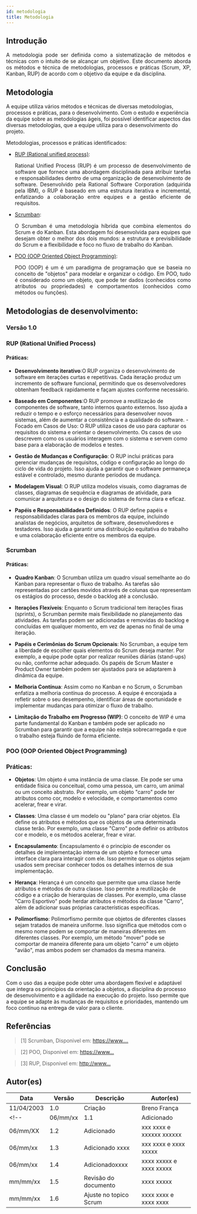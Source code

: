 ```yaml
---
id: metodologia
title: Metodologia
---
```

 
 
## Introdução
 
<p align = "justify">
A metodologia pode ser definida como a sistematização de métodos e técnicas com o intuito de se alcançar um objetivo. Este documento aborda os métodos e técnica de metodologias, processos e práticas (Scrum, XP, Kanban, RUP) de acordo com o objetivo da equipe e da disciplina.
</p>
 
## Metodologia
A equipe utiliza vários métodos e técnicas de diversas metodologias, processos e práticas, para o desenvolvimento. Com o estudo e  experiência da equipe sobre as metodologias ágeis, foi possível identificar aspectos das diversas metodologias, que a equipe utiliza para o desenvolvimento do projeto.
 
Metodologias, processos e práticas identificados:

 - [RUP (Rational unified process)](https://www.../):<p align = "justify">
Rational Unified Process (RUP) é um processo de desenvolvimento de software que fornece uma abordagem disciplinada para atribuir tarefas e responsabilidades dentro de uma organização de desenvolvimento de software. Desenvolvido pela Rational Software Corporation (adquirida pela IBM), o RUP é baseado em uma estrutura iterativa e incremental, enfatizando a colaboração entre equipes e a gestão eficiente de requisitos.
 </p>
 
- [Scrumban](https://www.../):<p align = "justify">
O Scrumban é uma metodologia híbrida que combina elementos do Scrum e do Kanban. Esta abordagem foi desenvolvida para equipes que desejam obter o melhor dos dois mundos: a estrutura e previsibilidade do Scrum e a flexibilidade e foco no fluxo de trabalho do Kanban.
</p>
 
- [POO (OOP Oriented Object Programming)](https://www....):<p align = "justify">
POO (OOP) é um é um paradigma de programação que se baseia no conceito de "objetos" para modelar e organizar o código. Em POO, tudo é considerado como um objeto, que pode ter dados (conhecidos como atributos ou propriedades) e comportamentos (conhecidos como métodos ou funções).
</p>
 


  
## Metodologias de desenvolvimento:
 
### Versão 1.0
 
### RUP (Rational Unified Process)
 
#### Práticas:
 
- **Desenvolvimento iterativo**:O RUP organiza o desenvolvimento de software em iterações curtas e repetitivas. Cada iteração produz um incremento de software funcional, permitindo que os desenvolvedores obtenham feedback rapidamente e façam ajustes conforme necessário.
 
- **Baseado em Componentes**:O RUP promove a reutilização de componentes de software, tanto internos quanto externos. Isso ajuda a reduzir o tempo e o esforço necessários para desenvolver novos sistemas, além de aumentar a consistência e a qualidade do software.
-Focado em Casos de Uso: O RUP utiliza casos de uso para capturar os requisitos do sistema e orientar o desenvolvimento. Os casos de uso descrevem como os usuários interagem com o sistema e servem como base para a elaboração de modelos e testes.

- **Gestão de Mudanças e Configuração**: O RUP inclui práticas para gerenciar mudanças de requisitos, código e configuração ao longo do ciclo de vida do projeto. Isso ajuda a garantir que o software permaneça estável e controlado, mesmo durante períodos de mudança.

- **Modelagem Visual**: O RUP utiliza modelos visuais, como diagramas de classes, diagramas de sequência e diagramas de atividade, para comunicar a arquitetura e o design do sistema de forma clara e eficaz.

- **Papéis e Responsabilidades Definidos**: O RUP define papéis e responsabilidades claras para os membros da equipe, incluindo analistas de negócios, arquitetos de software, desenvolvedores e testadores. Isso ajuda a garantir uma distribuição equitativa do trabalho e uma colaboração eficiente entre os membros da equipe.
 
### Scrumban

#### Práticas:
- **Quadro Kanban**: O Scrumban utiliza um quadro visual semelhante ao do Kanban para representar o fluxo de trabalho. As tarefas são representadas por cartões movidos através de colunas que representam os estágios do processo, desde o backlog até a conclusão.

- **Iterações Flexíveis**: Enquanto o Scrum tradicional tem iterações fixas (sprints), o Scrumban permite mais flexibilidade no planejamento das atividades. As tarefas podem ser adicionadas e removidas do backlog e concluídas em qualquer momento, em vez de apenas no final de uma iteração.

- **Papéis e Cerimônias do Scrum Opcionais**: No Scrumban, a equipe tem a liberdade de escolher quais elementos do Scrum deseja manter. Por exemplo, a equipe pode optar por realizar reuniões diárias (stand-ups) ou não, conforme achar adequado. Os papéis de Scrum Master e Product Owner também podem ser ajustados para se adaptarem à dinâmica da equipe.

- **Melhoria Contínua**: Assim como no Kanban e no Scrum, o Scrumban enfatiza a melhoria contínua do processo. A equipe é encorajada a refletir sobre o seu desempenho, identificar áreas de oportunidade e implementar mudanças para otimizar o fluxo de trabalho.

- **Limitação do Trabalho em Progresso (WIP)**: O conceito de WIP é uma parte fundamental do Kanban e também pode ser aplicado no Scrumban para garantir que a equipe não esteja sobrecarregada e que o trabalho esteja fluindo de forma eficiente.

### POO (OOP Oriented Object Programming)

### Práticas: 

- **Objetos**: Um objeto é uma instância de uma classe. Ele pode ser uma entidade física ou conceitual, como uma pessoa, um carro, um animal ou um conceito abstrato. Por exemplo, um objeto "carro" pode ter atributos como cor, modelo e velocidade, e comportamentos como acelerar, frear e virar.

- **Classes**: Uma classe é um modelo ou "plano" para criar objetos. Ela define os atributos e métodos que os objetos de uma determinada classe terão. Por exemplo, uma classe "Carro" pode definir os atributos cor e modelo, e os métodos acelerar, frear e virar.

- **Encapsulamento**: Encapsulamento é o princípio de esconder os detalhes de implementação interna de um objeto e fornecer uma interface clara para interagir com ele. Isso permite que os objetos sejam usados sem precisar conhecer todos os detalhes internos de sua implementação.

- **Herança**: Herança é um conceito que permite que uma classe herde atributos e métodos de outra classe. Isso permite a reutilização de código e a criação de hierarquias de classes. Por exemplo, uma classe "Carro Esportivo" pode herdar atributos e métodos da classe "Carro", além de adicionar suas próprias características específicas.

- **Polimorfismo**: Polimorfismo permite que objetos de diferentes classes sejam tratados de maneira uniforme. Isso significa que métodos com o mesmo nome podem se comportar de maneiras diferentes em diferentes classes. Por exemplo, um método "mover" pode se comportar de maneira diferente para um objeto "carro" e um objeto "avião", mas ambos podem ser chamados da mesma maneira.
 
## Conclusão
 
<p align = "justify">
 
Com o uso das a equipe pode obter uma abordagem flexível e adaptável que integra os princípios da orientação a objetos, a disciplina do processo de desenvolvimento e a agilidade na execução do projeto. Isso permite que a equipe se adapte às mudanças de requisitos e prioridades, mantendo um foco contínuo na entrega de valor para o cliente.
 
</p>
 
## Referências
 
> [1] Scrumban, Disponivel em: [https://www....](https://asana.com/pt/templates/scrumban)
 
> [2] POO, Disponivel em: [https://www...](https://www.alura.com.br/artigos/poo-programacao-orientada-a-objetos)
 
> [3] RUP, Disponivel em: [http://www...](https://www.devmedia.com.br/rup-rational-unified-process/4574)

 
## Autor(es)
 
| Data | Versão | Descrição | Autor(es) |
| -- | -- | -- | -- |
| 11/04/2003 | 1.0 | Criação  | Breno França |
<!--| 06/mm/xx | 1.1 | Adicionado  | xxx xxxx e xxxxx xxxx |
| 06/mm/XX | 1.2 | Adicionado  | xxx xxxx e xxxxxx xxxxxx |
| 06/mm/xx | 1.3 | Adicionado xxxx | xxx xxxx e xxxx xxxxx |
| 06/mm/xx | 1.4 | Adicionadoxxxx | xxxx xxxxx e xxxx xxxxx |
| mm/mm/xx | 1.5 | Revisão do documento | xxxx xxxxx |
| mm/mm/xx | 1.6 | Ajuste no topico Scrum | xxxx xxxx e xxxx xxxx |>
